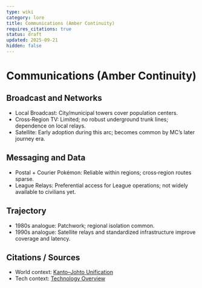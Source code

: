 ```yaml
---
type: wiki
category: lore
title: Communications (Amber Continuity)
requires_citations: true
status: draft
updated: 2025-09-21
hidden: false
---
```


# Communications (Amber Continuity)

## Broadcast and Networks
- Local Broadcast: City/municipal towers cover population centers.
- Cross‑Region TV: Limited; no robust underground trunk lines; dependence on local relays.
- Satellite: Early adoption during this arc; becomes common by MC’s later journey era.

## Messaging and Data
- Postal + Courier Pokémon: Reliable within regions; cross‑region routes sparse.
- League Relays: Preferential access for League operations; not widely available to civilians yet.

## Trajectory
- 1980s analogue: Patchwork; regional isolation common.
- 1990s analogue: Satellite relays and standardized infrastructure improve coverage and latency.

## Citations / Sources
- World context: [Kanto–Johto Unification](../kanto-johto-unification-war.md)
- Tech context: [Technology Overview](./index.md)

